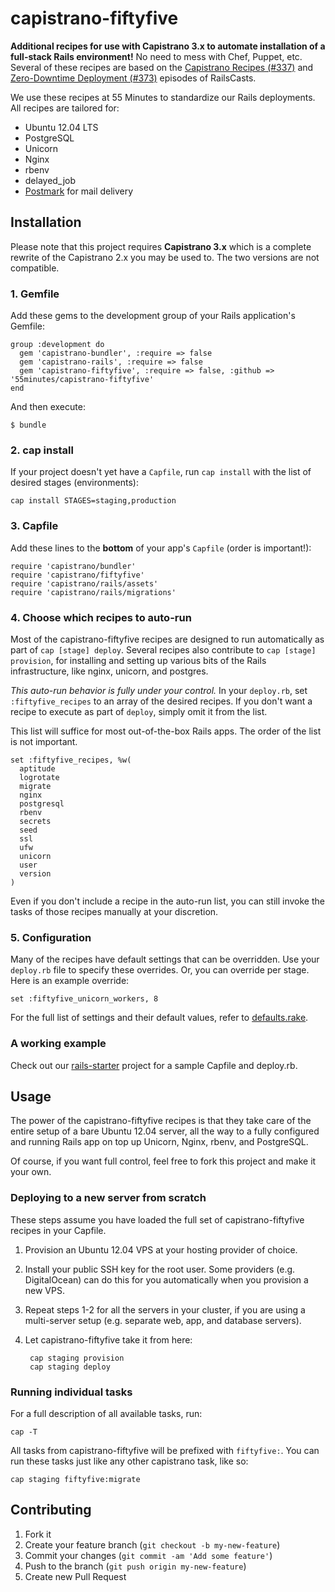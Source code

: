 # capistrano-fiftyfive

**Additional recipes for use with Capistrano 3.x to automate installation of a
full-stack Rails environment!** No need to mess with Chef, Puppet, etc.
Several of these recipes are based on the
[Capistrano Recipes (#337)][cast337] and
[Zero-Downtime Deployment (#373)][cast373] episodes of RailsCasts.

We use these recipes at 55 Minutes to standardize our Rails deployments.
All recipes are tailored for:

* Ubuntu 12.04 LTS
* PostgreSQL
* Unicorn
* Nginx
* rbenv
* delayed_job
* [Postmark][] for mail delivery


## Installation

Please note that this project requires **Capistrano 3.x** which is a complete
rewrite of the Capistrano 2.x you may be used to. The two versions are not
compatible.

### 1. Gemfile

Add these gems to the development group of your Rails application's Gemfile:

    group :development do
      gem 'capistrano-bundler', :require => false
      gem 'capistrano-rails', :require => false
      gem 'capistrano-fiftyfive', :require => false, :github => '55minutes/capistrano-fiftyfive'
    end

And then execute:

    $ bundle


### 2. cap install

If your project doesn't yet have a `Capfile`, run `cap install` with the list
of desired stages (environments):

    cap install STAGES=staging,production


### 3. Capfile

Add these lines to the **bottom** of your app's `Capfile`
(order is important!):

    require 'capistrano/bundler'
    require 'capistrano/fiftyfive'
    require 'capistrano/rails/assets'
    require 'capistrano/rails/migrations'


### 4. Choose which recipes to auto-run

Most of the capistrano-fiftyfive recipes are designed to run automatically as
part of `cap [stage] deploy`. Several recipes also contribute to
`cap [stage] provision`, for installing and setting up various bits of the
Rails infrastructure, like nginx, unicorn, and postgres.

*This auto-run behavior is fully under your control.*  In your `deploy.rb`,
set `:fiftyfive_recipes` to an array of the desired recipes.
If you don't want a recipe to execute as part of `deploy`, simply omit it from
the list.

This list will suffice for most out-of-the-box Rails apps. The order of the
list is not important.

    set :fiftyfive_recipes, %w(
      aptitude
      logrotate
      migrate
      nginx
      postgresql
      rbenv
      secrets
      seed
      ssl
      ufw
      unicorn
      user
      version
    )

Even if you don't include a recipe in the auto-run list, you can still invoke
the tasks of those recipes manually at your discretion.


### 5. Configuration

Many of the recipes have default settings that can be overridden. Use your
`deploy.rb` file to specify these overrides. Or, you can override per stage.
Here is an example override:

    set :fiftyfive_unicorn_workers, 8

For the full list of settings and their default values, refer to
[defaults.rake][].


### A working example

Check out our [rails-starter][] project for a sample Capfile and deploy.rb.

## Usage

The power of the capistrano-fiftyfive recipes is that they take care of the
entire setup of a bare Ubuntu 12.04 server, all the way to a fully configured
and running Rails app on top up Unicorn, Nginx, rbenv, and PostgreSQL.

Of course, if you want full control, feel free to fork this project and make
it your own.

### Deploying to a new server from scratch

These steps assume you have loaded the full set of capistrano-fiftyfive
recipes in your Capfile.

1. Provision an Ubuntu 12.04 VPS at your hosting provider of choice.
2. Install your public SSH key for the root user. Some providers (e.g. DigitalOcean) can do this for you automatically when you provision a new VPS.
3. Repeat steps 1-2 for all the servers in your cluster, if you are using
   a multi-server setup (e.g. separate web, app, and database servers).
4. Let capistrano-fiftyfive take it from here:

        cap staging provision
        cap staging deploy

### Running individual tasks

For a full description of all available tasks, run:

    cap -T

All tasks from capistrano-fiftyfive will be prefixed with `fiftyfive:`. You
can run these tasks just like any other capistrano task, like so:

    cap staging fiftyfive:migrate


## Contributing

1. Fork it
2. Create your feature branch (`git checkout -b my-new-feature`)
3. Commit your changes (`git commit -am 'Add some feature'`)
4. Push to the branch (`git push origin my-new-feature`)
5. Create new Pull Request


[Postmark]:https://postmarkapp.com
[cast337]:http://railscasts.com/episodes/337-capistrano-recipes
[cast373]:http://railscasts.com/episodes/373-zero-downtime-deployment
[defaults.rake]:lib/capistrano/tasks/defaults.rake
[rails-starter]:https://github.com/55minutes/rails-starter/tree/master/config
